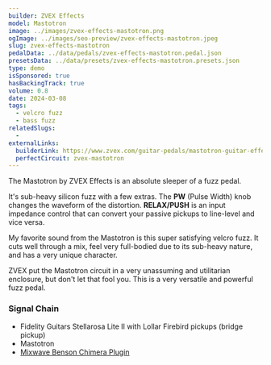 ```yaml
---
builder: ZVEX Effects
model: Mastotron
image: ../images/zvex-effects-mastotron.png
ogImage: ../images/seo-preview/zvex-effects-mastotron.jpeg
slug: zvex-effects-mastotron
pedalData: ../data/pedals/zvex-effects-mastotron.pedal.json
presetsData: ../data/presets/zvex-effects-mastotron.presets.json
type: demo
isSponsored: true
hasBackingTrack: true
volume: 0.8
date: 2024-03-08
tags:
  - velcro fuzz
  - bass fuzz
relatedSlugs:
  -
externalLinks:
  builderLink: https://www.zvex.com/guitar-pedals/mastotron-guitar-effects-pedal
  perfectCircuit: zvex-mastotron
---
```


The Mastotron by ZVEX Effects is an absolute sleeper of a fuzz pedal.

It's sub-heavy silicon fuzz with a few extras. The **PW** (Pulse Width) knob changes the waveform of the distortion. **RELAX/PUSH** is an input impedance control that can convert your passive pickups to line-level and vice versa.

My favorite sound from the Mastotron is this super satisfying velcro fuzz. It cuts well through a mix, feel very full-bodied due to its sub-heavy nature, and has a very unique character.

ZVEX put the Mastotron circuit in a very unassuming and utilitarian enclosure, but don't let that fool you. This is a very versatile and powerful fuzz pedal.

### Signal Chain

- Fidelity Guitars Stellarosa Lite II with Lollar Firebird pickups (bridge pickup)
- Mastotron
- [Mixwave Benson Chimera Plugin](https://www.mixwave.net/products/benson-chimera)
